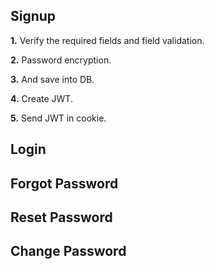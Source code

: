 ## Signup

**1.** Verify the required fields and field validation.

**2.** Password encryption.

**3.** And save into DB.

**4.** Create JWT.

**5.** Send JWT in cookie.

## Login

## Forgot Password

## Reset Password

## Change Password
